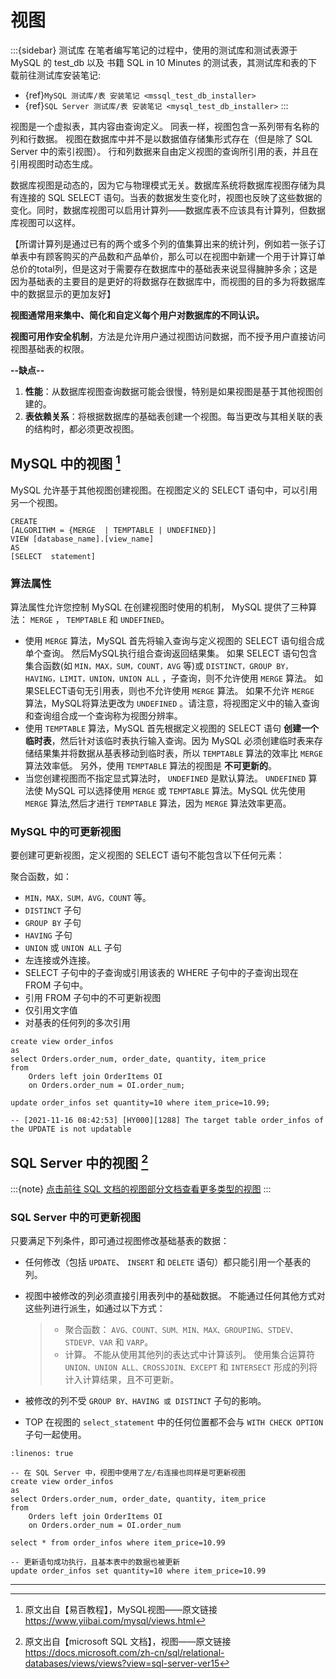 # 视图

:::{sidebar} 测试库
在笔者编写笔记的过程中，使用的测试库和测试表源于 MySQL 的 test_db 以及 书籍 SQL in 10 Minutes 的测试表，其测试库和表的下载前往测试库安装笔记:

- {ref}`MySQL 测试库/表 安装笔记 <mssql_test_db_installer>`
- {ref}`SQL Server 测试库/表 安装笔记 <mysql_test_db_installer>`
:::

视图是一个虚拟表，其内容由查询定义。 同表一样，视图包含一系列带有名称的列和行数据。 视图在数据库中并不是以数据值存储集形式存在（但是除了 SQL Server 中的索引视图）。 行和列数据来自由定义视图的查询所引用的表，并且在引用视图时动态生成。

数据库视图是动态的，因为它与物理模式无关。数据库系统将数据库视图存储为具有连接的 SQL SELECT 语句。当表的数据发生变化时，视图也反映了这些数据的变化。同时，数据库视图可以启用计算列——数据库表不应该具有计算列，但数据库视图可以这样。

【所谓计算列是通过已有的两个或多个列的值集算出来的统计列，例如若一张子订单表中有顾客购买的产品数和产品单价，那么可以在视图中新建一个用于计算订单总价的total列，但是这对于需要存在数据库中的基础表来说显得臃肿多余；这是因为基础表的主要目的是更好的将数据存在数据库中，而视图的目的多为将数据库中的数据显示的更加友好】

**视图通常用来集中、简化和自定义每个用户对数据库的不同认识。**

**视图可用作安全机制**，方法是允许用户通过视图访问数据，而不授予用户直接访问视图基础表的权限。

**--缺点--**

1. **性能**：从数据库视图查询数据可能会很慢，特别是如果视图是基于其他视图创建的。
2. **表依赖关系**：将根据数据库的基础表创建一个视图。每当更改与其相关联的表的结构时，都必须更改视图。

## MySQL 中的视图 [^id7]

MySQL 允许基于其他视图创建视图。在视图定义的 SELECT 语句中，可以引用另一个视图。

```mysql
CREATE
[ALGORITHM = {MERGE  | TEMPTABLE | UNDEFINED}]
VIEW [database_name].[view_name]
AS
[SELECT  statement]
```

### 算法属性

算法属性允许您控制 MySQL 在创建视图时使用的机制， MySQL 提供了三种算法： `MERGE` ， `TEMPTABLE` 和 `UNDEFINED`。

- 使用 `MERGE` 算法，MySQL 首先将输入查询与定义视图的 SELECT 语句组合成单个查询。 然后MySQL执行组合查询返回结果集。 如果 SELECT 语句包含集合函数(如 `MIN，MAX，SUM，COUNT，AVG` 等)或 `DISTINCT，GROUP BY，HAVING，LIMIT，UNION，UNION ALL` ，子查询，则不允许使用 `MERGE` 算法。 如果SELECT语句无引用表，则也不允许使用 `MERGE` 算法。 如果不允许 `MERGE` 算法，MySQL将算法更改为 `UNDEFINED` 。请注意，将视图定义中的输入查询和查询组合成一个查询称为视图分辨率。
- 使用 `TEMPTABLE` 算法，MySQL 首先根据定义视图的 SELECT 语句 **创建一个临时表**，然后针对该临时表执行输入查询。因为 MySQL 必须创建临时表来存储结果集并将数据从基表移动到临时表，所以 `TEMPTABLE` 算法的效率比 `MERGE` 算法效率低。 另外，使用 `TEMPTABLE` 算法的视图是 **不可更新的**。
- 当您创建视图而不指定显式算法时， `UNDEFINED` 是默认算法。 `UNDEFINED` 算法使 MySQL 可以选择使用 `MERGE` 或 `TEMPTABLE` 算法。MySQL 优先使用 `MERGE` 算法,然后才进行 `TEMPTABLE` 算法，因为 `MERGE` 算法效率更高。

### MySQL 中的可更新视图

要创建可更新视图，定义视图的 SELECT 语句不能包含以下任何元素：

聚合函数，如：

- `MIN，MAX，SUM，AVG，COUNT` 等。
- `DISTINCT` 子句
- `GROUP BY` 子句
- `HAVING` 子句
- `UNION` 或 `UNION ALL` 子句
- 左连接或外连接。
- SELECT 子句中的子查询或引用该表的 WHERE 子句中的子查询出现在 FROM 子句中。
- 引用 FROM 子句中的不可更新视图
- 仅引用文字值
- 对基表的任何列的多次引用

```mysql
create view order_infos
as
select Orders.order_num, order_date, quantity, item_price
from
    Orders left join OrderItems OI
    on Orders.order_num = OI.order_num;

update order_infos set quantity=10 where item_price=10.99;

-- [2021-11-16 08:42:53] [HY000][1288] The target table order_infos of the UPDATE is not updatable
```



## SQL Server 中的视图 [^id8]

:::{note}
[点击前往 SQL 文档的视图部分文档查看更多类型的视图](https://docs.microsoft.com/zh-cn/sql/relational-databases/views/views?view=sql-server-ver15#types-of-views)
:::

### SQL Server 中的可更新视图

只要满足下列条件，即可通过视图修改基础基表的数据：

- 任何修改（包括 `UPDATE`、 `INSERT` 和 `DELETE` 语句）都只能引用一个基表的列。

- 视图中被修改的列必须直接引用表列中的基础数据。 不能通过任何其他方式对这些列进行派生，如通过以下方式：

  > - 聚合函数： `AVG、COUNT、SUM、MIN、MAX、GROUPING、STDEV、STDEVP、VAR` 和 `VARP`。
  > - 计算。 不能从使用其他列的表达式中计算该列。 使用集合运算符 `UNION、UNION ALL、CROSSJOIN、EXCEPT` 和 `INTERSECT` 形成的列将计入计算结果，且不可更新。

- 被修改的列不受 `GROUP BY、HAVING 或 DISTINCT` 子句的影响。

- TOP 在视图的 `select_statement` 中的任何位置都不会与 `WITH CHECK OPTION` 子句一起使用。

```{code-block} mysql
:linenos: true

-- 在 SQL Server 中，视图中使用了左/右连接也同样是可更新视图
create view order_infos
as
select Orders.order_num, order_date, quantity, item_price
from
    Orders left join OrderItems OI
    on Orders.order_num = OI.order_num

select * from order_infos where item_price=10.99

-- 更新语句成功执行，且基本表中的数据也被更新
update order_infos set quantity=10 where item_price=10.99
```

______________________________________________________________________

[^id7]: 原文出自【易百教程】，MySQL视图——原文链接 <https://www.yiibai.com/mysql/views.html>

[^id8]: 原文出自【microsoft SQL 文档】，视图——原文链接 <https://docs.microsoft.com/zh-cn/sql/relational-databases/views/views?view=sql-server-ver15>

